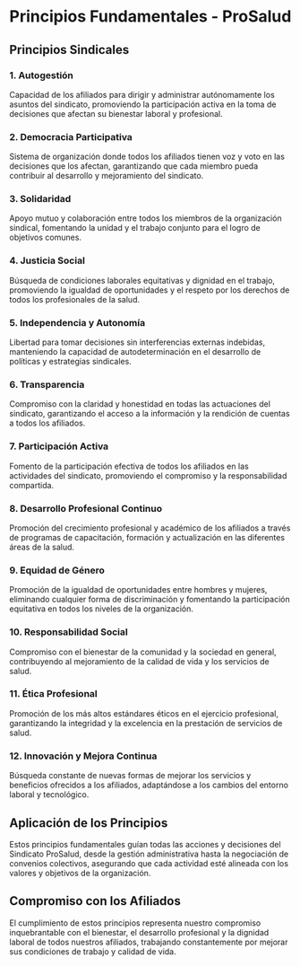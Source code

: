 
# Principios Fundamentales - ProSalud

## Principios Sindicales

### 1. Autogestión
Capacidad de los afiliados para dirigir y administrar autónomamente los asuntos del sindicato, promoviendo la participación activa en la toma de decisiones que afectan su bienestar laboral y profesional.

### 2. Democracia Participativa
Sistema de organización donde todos los afiliados tienen voz y voto en las decisiones que los afectan, garantizando que cada miembro pueda contribuir al desarrollo y mejoramiento del sindicato.

### 3. Solidaridad
Apoyo mutuo y colaboración entre todos los miembros de la organización sindical, fomentando la unidad y el trabajo conjunto para el logro de objetivos comunes.

### 4. Justicia Social
Búsqueda de condiciones laborales equitativas y dignidad en el trabajo, promoviendo la igualdad de oportunidades y el respeto por los derechos de todos los profesionales de la salud.

### 5. Independencia y Autonomía
Libertad para tomar decisiones sin interferencias externas indebidas, manteniendo la capacidad de autodeterminación en el desarrollo de políticas y estrategias sindicales.

### 6. Transparencia
Compromiso con la claridad y honestidad en todas las actuaciones del sindicato, garantizando el acceso a la información y la rendición de cuentas a todos los afiliados.

### 7. Participación Activa
Fomento de la participación efectiva de todos los afiliados en las actividades del sindicato, promoviendo el compromiso y la responsabilidad compartida.

### 8. Desarrollo Profesional Continuo
Promoción del crecimiento profesional y académico de los afiliados a través de programas de capacitación, formación y actualización en las diferentes áreas de la salud.

### 9. Equidad de Género
Promoción de la igualdad de oportunidades entre hombres y mujeres, eliminando cualquier forma de discriminación y fomentando la participación equitativa en todos los niveles de la organización.

### 10. Responsabilidad Social
Compromiso con el bienestar de la comunidad y la sociedad en general, contribuyendo al mejoramiento de la calidad de vida y los servicios de salud.

### 11. Ética Profesional
Promoción de los más altos estándares éticos en el ejercicio profesional, garantizando la integridad y la excelencia en la prestación de servicios de salud.

### 12. Innovación y Mejora Continua
Búsqueda constante de nuevas formas de mejorar los servicios y beneficios ofrecidos a los afiliados, adaptándose a los cambios del entorno laboral y tecnológico.

## Aplicación de los Principios

Estos principios fundamentales guían todas las acciones y decisiones del Sindicato ProSalud, desde la gestión administrativa hasta la negociación de convenios colectivos, asegurando que cada actividad esté alineada con los valores y objetivos de la organización.

## Compromiso con los Afiliados

El cumplimiento de estos principios representa nuestro compromiso inquebrantable con el bienestar, el desarrollo profesional y la dignidad laboral de todos nuestros afiliados, trabajando constantemente por mejorar sus condiciones de trabajo y calidad de vida.
